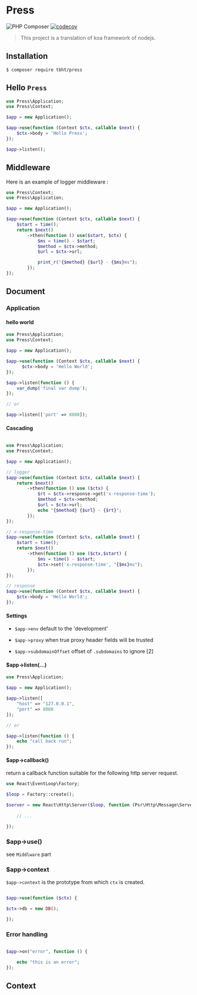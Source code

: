# Press

![PHP Composer](https://github.com/TbhT/press/workflows/PHP%20Composer/badge.svg)
[![codecov](https://codecov.io/gh/TbhT/press/branch/master/graph/badge.svg)](https://codecov.io/gh/TbhT/press)

> This project is a translation of koa framework of nodejs.


## Installation


`$ composer require tbht/press`


## Hello `Press`

```php
use Press\Application;
use Press\Context;

$app = new Application();

$app->use(function (Context $ctx, callable $next) {
    $ctx->body = 'Hello Press';
});

$app->listen();

```

## Middleware

Here is an example of logger middleware :

```php
use Press\Context;
use Press\Application;

$app = new Application();

$app->use(function (Context $ctx, callable $next) {
    $start = time();
    return $next()
        ->then(function () use($start, $ctx) {
            $ms = time() - $start;
            $method = $ctx->method;
            $url = $ctx->url;

            print_r("{$method} {$url} - {$ms}ms");        
        });
});

```

## Document

### Application

#### hello world

```php
use Press\Application;
use Press\Context;

$app = new Application();

$app->use(function (Context $ctx, callable $next) { 
      $ctx->body = 'Hello World';
});

$app->listen(function () {
    var_dump('final var dump');
});

// or 

$app->listen(['port' => 8080]);
```

#### Cascading

```php

use Press\Application;
use Press\Context;

$app = new Application();

// logger
$app->use(function (Context $ctx, callable $next) {
    return $next()
        ->then(function () use ($ctx) {
            $rt = $ctx->response->get('x-response-time');
            $method = $ctx->method;
            $url = $ctx->url;
            echo "{$method} {$url} - {$rt}";
        });
});

// x-response-time
$app->use(function (Context $ctx, callable $next) {
    $start = time();
    return $next()
        ->then(function () use ($ctx,$start) {
            $ms = time() - $start;
            $ctx->set('x-response-time', "{$ms}ms");
        });
});

// response
$app->use(function (Context $ctx, callable $next) {
    $ctx->body = 'Hello World';
});
```

#### Settings

- `$app->env` default to the 'development'

- `$app->proxy` when true proxy header fields will be trusted

- `$app->subdomainOffset` offset of `.subdomains` to ignore [2]


#### $app->listen(...)

```php
use Press\Application;

$app = new Application();

$app->listen([
    "host" => "127.0.0.1",
    "port" => 8080
]);

// or 

$app->listen(function () {
    echo "call back run";
});

```


#### $app->callback()

return a callback function suitable for the following http server request.

```php
use React\EventLoop\Factory;

$loop = Factory::create();

$server = new React\Http\Server($loop, function (Psr\Http\Message\ServerRequestInterface $request) {
    
    // ...  

});
```

### $app->use()

see `Middlware` part

### $app->context

`$app->context` is the prototype from which `ctx` is created. 

```php

$app->use(function ($ctx) { 

$ctx->db = new DB();

});

```


### Error handling

```php

$app->on("error", function () {

    echo "this is an error";
});


```

## Context